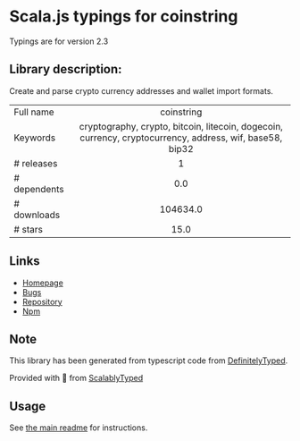 
# Scala.js typings for coinstring

Typings are for version 2.3

## Library description:
Create and parse crypto currency addresses and wallet import formats.

|                    |                 |
| ------------------ | :-------------: |
| Full name          | coinstring |
| Keywords           | cryptography, crypto, bitcoin, litecoin, dogecoin, currency, cryptocurrency, address, wif, base58, bip32 |
| # releases         | 1 |
| # dependents       | 0.0 |
| # downloads        | 104634.0 |
| # stars            | 15.0 |

## Links
- [Homepage](https://github.com/cryptocoinjs/coinstring)
- [Bugs](https://github.com/cryptocoinjs/coinstring/issues)
- [Repository](https://github.com/cryptocoinjs/coinstring)
- [Npm](https://www.npmjs.com/package/coinstring)
    


## Note
This library has been generated from typescript code from [DefinitelyTyped](https://definitelytyped.org).

Provided with :purple_heart: from [ScalablyTyped](https://github.com/oyvindberg/ScalablyTyped)

## Usage
See [the main readme](../../readme.md) for instructions.


